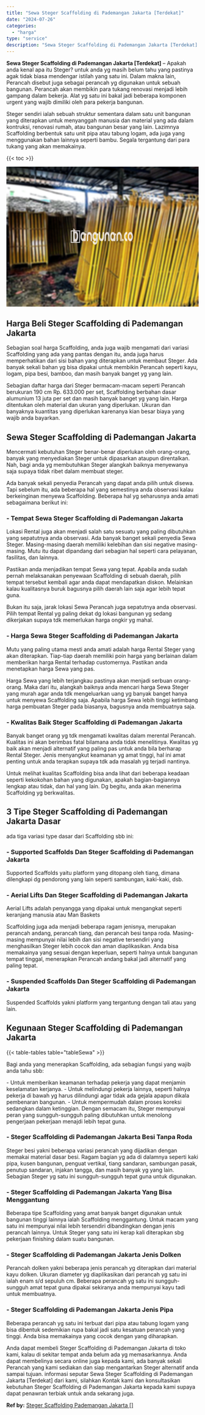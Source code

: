 ```yaml
---
title: "Sewa Steger Scaffolding di Pademangan Jakarta [Terdekat]"
date: "2024-07-26"
categories: 
  - "harga"
type: "service"
description: "Sewa Steger Scaffolding di Pademangan Jakarta [Terdekat]. Anda dapat membeli Steger Scaffolding di Pademangan Jakarta di toko kami, kalau di sekitar tempat a..."
---
```


**Sewa Steger Scaffolding di Pademangan Jakarta \[Terdekat\]** – Apakah anda kenal apa itu Steger? untuk anda yg masih belum tahu yang pastinya agak tidak biasa mendengar istilah yang satu ini. Dalam makna lain, Perancah disebut juga sebagai perancah yg digunakan untuk sebuah bangunan. Perancah akan membikin para tukang renovasi menjadi lebih gampang dalam bekerja. Alat yg satu ini bakal jadi beberapa komponen urgent yang wajib dimiliki oleh para pekerja bangunan.

Steger sendiri ialah sebuah struktur sementara dalam satu unit bangunan yang diterapkan untuk menyanggah manusia dan material yang ada dalam kontruksi, renovasi rumah, atau bangunan besar yang lain. Lazimnya Scaffolding berbentuk satu unit pipa atau tabung logam, ada juga yang menggunakan bahan lainnya seperti bambu. Segala tergantung dari para tukang yang akan memakainya.

{{< toc >}}

![Sewa Steger Scaffolding di Pademangan Jakarta [Terdekat]](/images/sewa-scaffolding-steger-11.png)

## Harga Beli Steger Scaffolding di Pademangan Jakarta

Sebagian soal harga Scaffolding, anda juga wajib mengamati dari variasi Scaffolding yang ada yang pantas dengan itu, anda juga harus memperhatikan dari sisi bahan yang diterapkan untuk membaut Steger. Ada banyak sekali bahan yg bisa dipakai untuk membikin Perancah seperti kayu, logam, pipa besi, bamboo, dan masih banyak banget yg yang lain.

Sebagian daftar harga dari Steger bermacam-macam seperti Perancah berukuran 190 cm Rp. 633.000 per set, Scaffolding berbahan dasar alumunium 13 juta per set dan masih banyak banget yg yang lain. Harga ditentukan oleh material dan ukuran yang diperlukan. Ukuran dan banyaknya kuantitas yang diperlukan karenanya kian besar biaya yang wajib anda bayarkan.

## Sewa Steger Scaffolding di Pademangan Jakarta

Mencermati kebutuhan Steger benar-benar diperlukan oleh orang-orang, banyak yang menyediakan Steger untuk dipasarkan ataupun direntalkan. Nah, bagi anda yg membutuhkan Steger alangkah baiknya menyewanya saja supaya tidak ribet dalam membuat steger.

Ada banyak sekali penyedia Perancah yang dapat anda pilih untuk disewa. Tapi sebelum itu, ada beberapa hal yang semestinya anda observasi kalau berkeinginan menyewa Scaffolding. Beberapa hal yg seharusnya anda amati sebagaimana berikut ini:

### \- Tempat Sewa Steger Scaffolding di Pademangan Jakarta

Lokasi Rental juga akan menjadi salah satu sesuatu yang paling dibutuhkan yang sepatutnya anda observasi. Ada banyak banget sekali penyedia Sewa Steger. Masing-masing daerah memiliki kelebihan dan sisi negative masing-masing. Mutu itu dapat dipandang dari sebagian hal seperti cara pelayanan, fasilitas, dan lainnya.

Pastikan anda menjadikan tempat Sewa yang tepat. Apabila anda sudah pernah melaksanakan penyewaan Scaffolding di sebuah daerah, pilih tempat tersebut kembali agar anda dapat mendapatkan diskon. Melainkan kalau kualitasnya buruk bagusnya pilih daerah lain saja agar lebih tepat guna.

Bukan itu saja, jarak lokasi Sewa Perancah juga sepatutnya anda observasi. Pilih tempat Rental yg paling dekat dg lokasi bangunan yg sedang dikerjakan supaya tdk memerlukan harga ongkir yg mahal.

### \- Harga Sewa Steger Scaffolding di Pademangan Jakarta

Mutu yang paling utama mesti anda amati adalah harga Rental Steger yang akan diterapkan. Tiap-tiap daerah memiliki poin harga yang berlainan dalam memberikan harga Rental terhadap customernya. Pastikan anda menetapkan harga Sewa yang pas.

Harga Sewa yang lebih terjangkau pastinya akan menjadi serbuan orang-orang. Maka dari itu, alangkah baiknya anda mencari harga Sewa Steger yang murah agar anda tdk mengeluarkan uang yg banyak banget hanya untuk menyewa Scaffolding saja. Apabila harga Sewa lebih tinggi ketimbang harga pembuatan Steger pada biasanya, bagusnya anda membuatnya saja.

### \- Kwalitas Baik Steger Scaffolding di Pademangan Jakarta

Banyak banget orang yg tdk mengamati kwalitas dalam merental Perancah. Kualitas ini akan berimbas fatal bilamana anda tidak menelitinya. Kwalitas yg baik akan menjadi alternatif yang paling pas untuk anda bila berharap Rental Steger. Jenis menyangkut keamanan yg amat tinggi, hal ini amat penting untuk anda terapkan supaya tdk ada masalah yg terjadi nantinya.

Untuk melihat kualitas Scaffolding bisa anda lihat dari beberapa keadaan seperti kekokohan bahan yang digunakan, apakah bagian-bagiannya lengkap atau tidak, dan hal yang lain. Dg begitu, anda akan menerima Scaffolding yg berkwalitas.

## 3 Tipe Steger Scaffolding di Pademangan Jakarta Dasar

ada tiga variasi type dasar dari Scaffolding sbb ini:

### \- Supported Scaffolds Dan Steger Scaffolding di Pademangan Jakarta

Supported Scaffolds yaitu platform yang ditopang oleh tiang, dimana dilengkapi dg pendorong yang lain seperti sambungan, kaki-kaki, dsb.

### \- Aerial Lifts Dan Steger Scaffolding di Pademangan Jakarta

Aerial Lifts adalah penyangga yang dipakai untuk mengangkat seperti keranjang manusia atau Man Baskets

Scaffolding juga ada menjadi beberapa ragam jenisnya, merupakan perancah andang, perancah tiang, dan perancah besi tanpa roda. Masing-masing mempunyai nilai lebih dan sisi negative tersendiri yang menghasilkan Steger lebih cocok dan aman diaplikasikan. Anda bisa memakainya yang sesuai dengan keperluan, seperti halnya untuk bangunan tempat tinggal, menerapkan Perancah andang bakal jadi alternatif yang paling tepat.

### \- Suspended Scaffolds Dan Steger Scaffolding di Pademangan Jakarta

Suspended Scaffolds yakni platform yang tergantung dengan tali atau yang lain.

## Kegunaan Steger Scaffolding di Pademangan Jakarta

{{< table-tables table="tableSewa" >}}

Bagi anda yang menerapkan Scaffolding, ada sebagian fungsi yang wajib anda tahu sbb:

\- Untuk memberikan keamanan terhadap pekerja yang dapat menjamin keselamatan kerjanya. - Untuk melindungi pekerja lainnya, seperti halnya pekerja di bawah yg harus dilindungi agar tidak ada gejala apapun dikala pembenaran bangunan. - Untuk mempermudah dalam proses koreksi sedangkan dalam ketinggian. Dengan semacam itu, Steger mempunyai peran yang sungguh-sungguh paling dibutuhkan untuk menolong pengerjaan pekerjaan menajdi lebih tepat guna.

### \- Steger Scaffolding di Pademangan Jakarta Besi Tanpa Roda

Steger besi yakni beberapa variasi perancah yang dijadikan dengan memakai material dasar besi. Ragam bagian yg ada di dalamnya seperti kaki pipa, kusen bangunan, penguat vertikal, tiang sandaran, sambungan pasak, penutup sandaran, injakan tangga, dan masih banyak yg yang lain. Sebagian Steger yg satu ini sungguh-sungguh tepat guna untuk digunakan.

### \- Steger Scaffolding di Pademangan Jakarta Yang Bisa Menggantung

Beberapa tipe Scaffolding yang amat banyak banget digunakan untuk bangunan tinggi lainnya ialah Scaffolding menggantung. Untuk macam yang satu ini mempunyai nilai lebih tersendiri dibandingkan dengan jenis perancah lainnya. Untuk Steger yang satu ini kerap kali diterapkan sbg pekerjaan finishing dalam suatu bangunan.

### \- Steger Scaffolding di Pademangan Jakarta Jenis Dolken

Perancah dolken yakni beberapa jenis perancah yg diterapkan dari material kayu dolken. Ukuran diameter yg diaplikasikan dari perancah yg satu ini ialah enam s/d sepuluh cm. Beberapa perancah yg satu ini sungguh-sungguh amat tepat guna dipakai sekiranya anda mempunyai kayu tadi untuk membuatnya.

### \- Steger Scaffolding di Pademangan Jakarta Jenis Pipa

Beberapa perancah yg satu ini terbuat dari pipa atau tabung logam yang bisa dibentuk sedemikian rupa bakal jadi satu kesatuan perancah yang tinggi. Anda bisa memakainya yang cocok dengan yang diharapkan.

Anda dapat membeli Steger Scaffolding di Pademangan Jakarta di toko kami, kalau di sekitar tempat anda belum ada yg memasarkannya. Anda dapat membelinya secara online juga kepada kami, ada banyak sekali Perancah yang kami sediakan dan siap mengantarkan Steger alternatif anda sampai tujuan. informasi seputar Sewa Steger Scaffolding di Pademangan Jakarta \[Terdekat\] dari kami, silahkan Kontak kami dan konsultasikan kebutuhan Steger Scaffolding di Pademangan Jakarta kepada kami supaya dapat penawran terbiak untuk anda sekarang juga.

**Ref by:** [Steger Scaffolding Pademangan Jakarta []](https://id.wikipedia.org/wiki/Steger)
